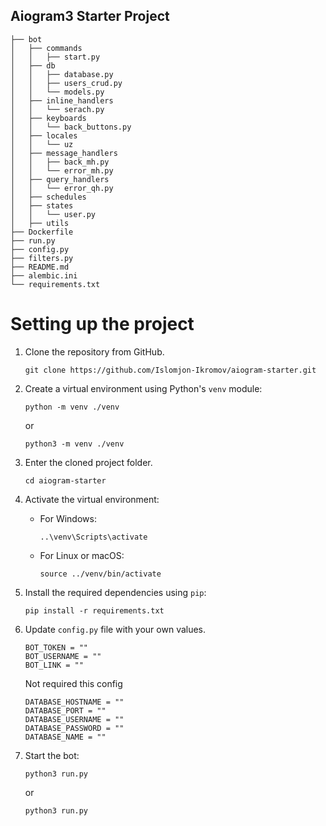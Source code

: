 ## Aiogram3 Starter Project

```
├── bot
│   ├── commands
│   │   ├── start.py
│   ├── db
│   │   ├── database.py
│   │   ├── users_crud.py
│   │   └── models.py
│   ├── inline_handlers
│   │   └── serach.py
│   ├── keyboards
│   │   └── back_buttons.py
│   ├── locales
│   │   └── uz
│   ├── message_handlers
│   │   ├── back_mh.py
│   │   └── error_mh.py
│   ├── query_handlers
│   │   └── error_qh.py
│   ├── schedules
│   ├── states
│   │   └── user.py
│   ├── utils
├── Dockerfile
├── run.py
├── config.py
├── filters.py
├── README.md
├── alembic.ini
└── requirements.txt
```

# Setting up the project

1. Clone the repository from GitHub.
    ```
    git clone https://github.com/Islomjon-Ikromov/aiogram-starter.git
    ```

2. Create a virtual environment using Python's `venv` module:

    ```
    python -m venv ./venv
    ```
    or
    ```
    python3 -m venv ./venv
    ```
   
3. Enter the cloned project folder.
    ```
    cd aiogram-starter
    ```


4. Activate the virtual environment:

    - For Windows:

        ```
        ..\venv\Scripts\activate
        ```

    - For Linux or macOS:

        ```
        source ../venv/bin/activate
        ```

5. Install the required dependencies using `pip`:

    ```
    pip install -r requirements.txt
    ```

6. Update `config.py` file with your own values.
    ```
    BOT_TOKEN = ""
    BOT_USERNAME = ""
    BOT_LINK = ""
    ```
   Not required this config
    ```
    DATABASE_HOSTNAME = "" 
    DATABASE_PORT = ""
    DATABASE_USERNAME = ""
    DATABASE_PASSWORD = ""
    DATABASE_NAME = ""
    ```

7. Start the bot:

    ```
    python3 run.py
    ```
   or
   ```
   python3 run.py
   ```